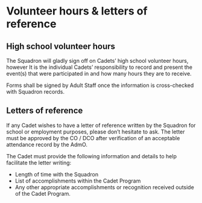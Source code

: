 # Volunteer hours & letters of reference

## High school volunteer hours

The Squadron will gladly sign off on Cadets’ high school volunteer hours, however It is the individual Cadets’ responsibility to record and present the event\(s\) that were participated in and how many hours they are to receive.

Forms shall be signed by Adult Staff once the information is cross-checked with Squadron records.

## Letters of reference

If any Cadet wishes to have a letter of reference written by the Squadron for school or employment purposes, please don’t hesitate to ask. The letter must be approved by the CO / DCO after verification of an acceptable attendance record by the AdmO.

The Cadet must provide the following information and details to help facilitate the letter writing:

* Length of time with the Squadron
* List of accomplishments within the Cadet Program
* Any other appropriate accomplishments or recognition received outside of the Cadet Program.

